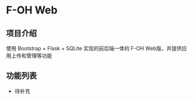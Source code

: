 # F-OH Web

## 项目介绍

使用 Bootstrap + Flask + SQLite 实现的前后端一体的 F-OH Web版，并提供应用上传和管理等功能

## 功能列表

- 待补充
